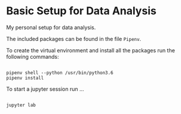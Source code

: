# Basic Setup for Data Analysis
My personal setup for data analysis.

The included packages can be found in the file `Pipenv`.

To create the virtual environment and install all the packages run the following commands:

<code bash>
pipenv shell --python /usr/bin/python3.6
pipenv install
</code>

To start a jupyter session run ...

<code bash>
jupyter lab
</code>